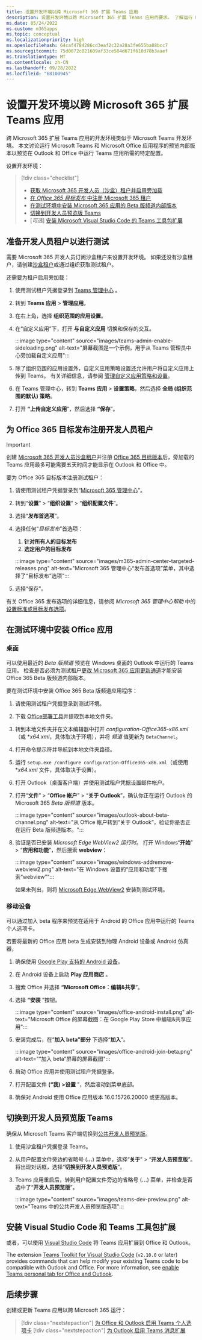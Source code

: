 ```yaml
---
title: 设置开发环境以跨 Microsoft 365 扩展 Teams 应用
description: 设置开发环境以跨 Microsoft 365 扩展 Teams 应用的要求。 了解运行 Microsoft Teams 和 Microsoft Office 应用程序生成所需的配置。
ms.date: 05/24/2022
ms.custom: m365apps
ms.topic: conceptual
ms.localizationpriority: high
ms.openlocfilehash: 64caf4784286cd3eaf2c32a28a3fe655ba88bcc7
ms.sourcegitcommit: 75d0072c021609af33ce584d671f610d78b3aaef
ms.translationtype: MT
ms.contentlocale: zh-CN
ms.lasthandoff: 09/28/2022
ms.locfileid: "68100945"
---
```

# <a name="set-up-your-dev-environment-for-extending-teams-apps-across-microsoft-365"></a>设置开发环境以跨 Microsoft 365 扩展 Teams 应用

跨 Microsoft 365 扩展 Teams 应用的开发环境类似于 Microsoft Teams 开发环境。 本文讨论运行 Microsoft Teams 和 Microsoft Office 应用程序的预览内部版本以预览在 Outlook 和 Office 中运行 Teams 应用所需的特定配置。

设置开发环境：

> [!div class="checklist"]
>
> * [获取 Microsoft 365 开发人员（沙盒）租户并启用旁加载](#prepare-a-developer-tenant-for-testing)
> * [在 *Office 365 目标发布* 中注册 Microsoft 365 租户](#enroll-your-developer-tenant-for-office-365-targeted-releases)
> * [在测试环境中安装 Microsoft 365 应用的 Beta 版频道内部版本](#install-office-apps-in-your-test-environment)
> * [切换到开发人员预览版 Teams](#switch-to-the-developer-preview-version-of-teams)
> * [*可选*] [安装 Microsoft Visual Studio Code 的 Teams 工具包扩展](#install-visual-studio-code-and-teams-toolkit-extension)

## <a name="prepare-a-developer-tenant-for-testing"></a>准备开发人员租户以进行测试

需要 Microsoft 365 开发人员订阅沙盒租户来设置开发环境。 如果还没有沙盒租户，请创建[沙盒租户](/office/developer-program/microsoft-365-developer-program-get-started)或通过组织获取测试租户。

还需要为租户启用旁加载：

 1. 使用测试租户凭据登录到 [Teams 管理中心](https://admin.teams.microsoft.com/dashboard) 。

 1. 转到 **Teams 应用** > **管理应用**。

 1. 在右上角，选择 **组织范围的应用设置**。

 1. 在“自定义应用”下，打开 **与自定义应用** 切换和保存的交互。

    :::image type="content" source="images/teams-admin-enable-sideloading.png" alt-text="屏幕截图是一个示例，用于从 Teams 管理员中心旁加载自定义应用":::

 1. 除了组织范围的应用设置外，自定义应用策略设置还允许用户将自定义应用上传到 Teams。 有关详细信息，请参阅 [管理自定义应用策略和设置](/microsoftteams/teams-custom-app-policies-and-settings#custom-app-policy-and-settings)。

 1. 在 Teams 管理中心，转到 **Teams 应用** > **设置策略**，然后选择 **全局 (组织范围的默认) 策略**。

 1. 打开 **“上传自定义应用**”，然后选择 **“保存**”。

## <a name="enroll-your-developer-tenant-for-office-365-targeted-releases"></a>为 Office 365 目标发布注册开发人员租户

> [!IMPORTANT]
> 创建 [Microsoft 365 开发人员沙盒租户](/office/developer-program/microsoft-365-developer-program-get-started)并注册 [Office 365 目标版本](#enroll-your-developer-tenant-for-office-365-targeted-releases)后，旁加载的 Teams 应用最多可能需要五天时间才能显示在 Outlook 和 Office 中。

要为 Office 365 目标版本注册测试租户：

1. 请使用测试租户凭据登录到“[Microsoft 365 管理中心](https://admin.microsoft.com)”。
1. 转到“**设置**” > “**组织设置**” > “**组织配置文件**”。
1. 选择“**发布首选项**”。
1. 选择任何“*目标发布*”首选项：
    1. **针对所有人的目标发布**
    1. **选定用户的目标发布**

    :::image type="content" source="images/m365-admin-center-targeted-releases.png" alt-text="Microsoft 365 管理中心“发布首选项”菜单，其中选择了“目标发布”选项":::

1. 选择“保存”。

有关 Office 365 发布选项的详细信息，请参阅 *Microsoft 365 管理中心帮助* 中的 [设置标准或目标发布选项](/microsoft-365/admin/manage/release-options-in-office-365?view=o365-worldwide&preserve-view=true#targeted-release)。

## <a name="install-office-apps-in-your-test-environment"></a>在测试环境中安装 Office 应用

### <a name="desktop"></a>桌面

可以使用最近的 *Beta 版频道* 预览在 Windows 桌面的 Outlook 中运行的 Teams 应用。 检查是否必须为测试租户[更改 Microsoft 365 应用更新通道](/deployoffice/change-update-channels?WT.mc_id=M365-MVP-5002016)才能安装 Office 365 Beta 版频道内部版本。

要在测试环境中安装 Office 365 Beta 版频道应用程序：

1. 请使用测试租户凭据登录到测试环境。
1. 下载 [Office部署工具](https://www.microsoft.com/download/details.aspx?id=49117)并提取到本地文件夹。
1. 转到本地文件夹并在文本编辑器中打开 *configuration-Office365-x86.xml*（或 **x64.xml*，具体取决于环境），并将 *频道* 值更新为 `BetaChannel`。
1. 打开命令提示符并导航到本地文件夹路径。
1. 运行 `setup.exe /configure configuration-Office365-x86.xml`（或使用 **x64.xml* 文件，具体取决于设置）。
1. 打开 Outlook（桌面客户端）并使用测试租户凭据设置邮件帐户。
1. 打开“**文件**” > “**Office 帐户**” > “**关于 Outlook**”，确认你正在运行 Outlook 的 Microsoft 365 *Beta 版频道* 版本。

    :::image type="content" source="images/outlook-about-beta-channel.png" alt-text="从 Office 帐户转到“关于 Outlook”，验证你是否正在运行 Beta 版频道版本。":::

1. 验证是否已安装 *Microsoft Edge WebView2 运行时*。 打开 Windows“**开始**” > “**应用和功能**”，然后搜索 **webview**：

    :::image type="content" source="images/windows-addremove-webview2.png" alt-text="在 Windows 设置的“应用和功能”下搜索“webview”":::

    如果未列出，则将 [Microsoft Edge WebView2](https://developer.microsoft.com/microsoft-edge/webview2/) 安装到测试环境。

### <a name="mobile"></a>移动设备

可以通过加入 beta 程序来预览在适用于 Android 的 Office 应用中运行的 Teams 个人选项卡。

若要将最新的 Office 应用 beta 生成安装到物理 Android 设备或 Android 仿真器，

1. 确保使用 [Google Play 支持的 Android 设备](https://support.google.com/googleplay/answer/1727131)。
1. 在 Android 设备上启动 **Play 应用商店** 。
1. 搜索 Office 并选择 **“Microsoft Office：编辑&共享**”。
1. 选择 **“安装** ”按钮。

    :::image type="content" source="images/office-android-install.png" alt-text="Microsoft Office 的屏幕截图：在 Google Play Store 中编辑&共享应用":::

1. 安装完成后，在“**加入 beta”部分** 下选择“**加入**”。

    :::image type="content" source="images/office-android-join-beta.png" alt-text="“加入 beta”屏幕的屏幕截图":::

1. 启动 Office 应用并使用测试租户凭据登录。
1. 打开配置文件 **(“我) >设置** ”，然后滚动到菜单底部。
2. 确保对 Android 使用 Office 应用版本 16.0.15726.20000 或更高版本。

## <a name="switch-to-the-developer-preview-version-of-teams"></a>切换到开发人员预览版 Teams

确保从 Microsoft Teams 客户端切换到[公共开发人员预览版](../resources/dev-preview/developer-preview-intro.md)。

1. 使用沙盒租户凭据登录 Teams。
1. 从用户配置文件旁边的省略号 (**...**) 菜单中，选择“**关于**” > “**开发人员预览版**”。 将出现对话框，选择“**切换到开发人员预览版**”。
1. Teams 应用重启后，转到用户配置文件旁边的省略号 (**...**) 菜单，并检查是否选中了“**开发人员预览版**”。

    :::image type="content" source="images/teams-dev-preview.png" alt-text="Teams 中的公共开发人员预览版选项":::

## <a name="install-visual-studio-code-and-teams-toolkit-extension"></a>安装 Visual Studio Code 和 Teams 工具包扩展

或者，可以使用 [Visual Studio Code](https://code.visualstudio.com/) 将 Teams 应用扩展到 Office 和 Outlook。

The extension [Teams Toolkit for Visual Studio Code](https://aka.ms/teams-toolkit) (`v2.10.0` or later) provides commands that can help modify your existing Teams code to be compatible with Outlook and Office. For more information, see [enable Teams personal tab for Office and Outlook](extend-m365-teams-personal-tab.md).

## <a name="next-step"></a>后续步骤

创建或更新 Teams 应用以跨 Microsoft 365 运行：

> [!div class="nextstepaction"]
> [为 Office 和 Outlook 启用 Teams 个人选项卡](extend-m365-teams-personal-tab.md)
> [!div class="nextstepaction"]
> [为 Outlook 启用 Teams 消息扩展](extend-m365-teams-message-extension.md)
